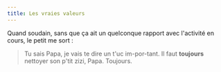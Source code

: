 ```yaml
---
title: Les vraies valeurs
---
```


Quand soudain, sans que ça ait un quelconque rapport avec l'activité en cours, le petit me sort :

> Tu sais Papa, je vais te dire un t'uc im-por-tant. Il faut **toujours** nettoyer son p'tit zizi, Papa. Toujours.



